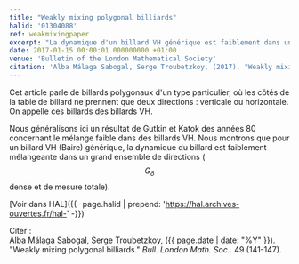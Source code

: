 ```yaml
---
title: "Weakly mixing polygonal billiards"
halid: '01304088'
ref: weakmixingpaper
excerpt: "La dynamique d'un billard VH générique est faiblement dans un grand ensemble de directions."
date: 2017-01-15 00:00:01.000000000 +01:00
venue: 'Bulletin of the London Mathematical Society'
citation: 'Alba Málaga Sabogal, Serge Troubetzkoy, (2017). "Weakly mixing polygonal billiards." <i>Bull. London Math. Soc.</i>. 49 (141-147).'
---
```

Cet article parle de billards polygonaux d'un type particulier, où les côtés de la table de billard ne prennent que deux directions : verticale ou horizontale. On appelle ces billards des billards VH.

Nous généralisons ici un résultat de Gutkin et Katok des années 80 concernant le mélange faible dans des billards VH. Nous montrons que pour un billard VH (Baire) générique, la dynamique du billard est faiblement mélangeante dans un grand ensemble de directions ($$G_δ$$ dense et de mesure totale).

[Voir dans HAL]({{- page.halid | prepend: 'https://hal.archives-ouvertes.fr/hal-' -}})

Citer :<br>
Alba Málaga Sabogal, Serge Troubetzkoy, ({{ page.date | date: "%Y" }}). "Weakly mixing polygonal billiards." <i>Bull. London Math. Soc.</i>. 49 (141-147).

